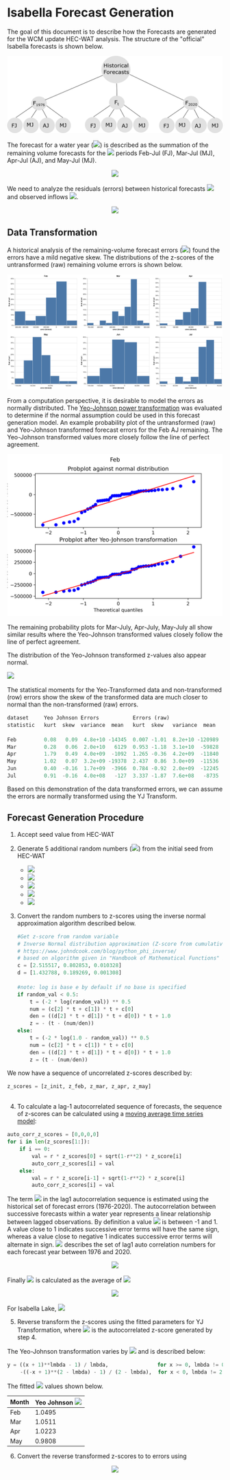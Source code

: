 #  Isabella Forecast Generation
  
  
The goal of this document is to describe how the Forecasts are generated for the WCM update HEC-WAT analysis. The structure of the "official" Isabella forecasts is shown below.
  
<center>
  
![](Figures/Forecast_Structure.png )
  
</center>
  
The forecast for a water year (<img src="https://latex.codecogs.com/gif.latex?wy"/>) is described as the summation of the remaining volume forecasts for the <img src="https://latex.codecogs.com/gif.latex?t"/> periods Feb-Jul (FJ), Mar-Jul (MJ), Apr-Jul (AJ), and May-Jul (MJ).
  
<p align="center"><img src="https://latex.codecogs.com/gif.latex?F_{wy,t}%20=%20F_{wy,FJ}%20+%20F_{wy,%20MJ}%20+%20F_{wy,%20AJ}%20+%20F_{wy,%20MJ}."/></p>  
  
  
We need to analyze the residuals (errors) between historical forecasts <img src="https://latex.codecogs.com/gif.latex?F_{wy,%20t}"/> and observed inflows <img src="https://latex.codecogs.com/gif.latex?Obs_{wy,t}"/>.  
  
<p align="center"><img src="https://latex.codecogs.com/gif.latex?E_{wy,%20t}%20=%20F_{wy,%20t}%20-%20Obs_{wy,t}"/></p>  
  
  
##  Data Transformation
  
  
 A historical analysis of the remaining-volume forecast errors (<img src="https://latex.codecogs.com/gif.latex?E_{wy,%20t}"/>) found the errors have a mild negative skew. The distributions of the z-scores of the untransformed (raw) remaining volume errors is shown below.
  
![](Figures/normalized_error_bar.png)
  
From a computation perspective, it is desirable to model the errors as normally distributed. The [Yeo-Johnson power transformation](https://en.wikipedia.org/wiki/Power_transform#Yeo%E2%80%93Johnson_transformation ) was evaluated to determine if the normal assumption could be used in this forecast generation model. An example probability plot of the untransformed (raw) and Yeo-Johnson transformed forecast errors for the Feb AJ remaining.  The Yeo-Johnson transformed values more closely follow the line of perfect agreement.
  
![](Figures/Feb_Yeo_probplot.png )
  
The remaining probability plots for Mar-July, Apr-July, May-July all show similar results where the Yeo-Johnson transformed values closely follow the line of perfect agreement.
  
The distribution of the Yeo-Johnson transformed z-values also appear normal.
  
![](Figures/data_transform_plots/normalized_yeoZ_density.png )
  
  
The statistical moments for the Yeo-Transformed data and non-transformed (row) errors show the skew of the transformed data are much closer to normal than the non-transformed (raw) errors.
  

  
```python
dataset     Yeo Johnson Errors           Errors (raw)
statistic   kurt  skew  variance  mean   kurt  skew   variance  mean
  
Feb         0.08   0.09  4.8e+10 -14345  0.007 -1.01  8.2e+10 -120989
Mar         0.28   0.06  2.0e+10   6129  0.953 -1.18  3.1e+10  -59828
Apr         1.79   0.49  4.0e+09  -1092  1.265 -0.36  4.2e+09  -11840
May         1.02   0.07  3.2e+09 -19378  2.437  0.86  3.0e+09  -11536
Jun         0.40  -0.16  1.7e+09  -3966  0.784 -0.92  2.0e+09  -12245
Jul         0.91  -0.16  4.0e+08   -127  3.337 -1.87  7.6e+08   -8735
```

  
Based on this demonstration of the data transformed errors, we can assume the errors are normally transformed using the YJ Transform.
  
##  Forecast Generation Procedure
  
  
1. Accept seed value from HEC-WAT
  
2. Generate 5 additional random numbers (<img src="https://latex.codecogs.com/gif.latex?r"/>) from the initial seed from HEC-WAT
    - <img src="https://latex.codecogs.com/gif.latex?r_{init}"/>
    - <img src="https://latex.codecogs.com/gif.latex?r_{Feb}"/>
    - <img src="https://latex.codecogs.com/gif.latex?r_{Mar}"/>
    - <img src="https://latex.codecogs.com/gif.latex?r_{Apr}"/>
    - <img src="https://latex.codecogs.com/gif.latex?r_{May}"/>
  
3. Convert the random numbers to z-scores using the inverse normal approximation algorithm described below.
  

  
    ```python
    #Get z-score from random variable
    # Inverse Normal distribution approximation (Z-score from cumulative probability)
    # https://www.johndcook.com/blog/python_phi_inverse/
    # based on algorithm given in "Handbook of Mathematical Functions" by Abramowitz and Stegun
    c = [2.515517, 0.802853, 0.010328]
    d = [1.432788, 0.189269, 0.001308]
  
    #note: log is base e by default if no base is specified
    if random_val < 0.5:
        t = (-2 * log(random_val)) ** 0.5
        num = (c[2] * t + c[1]) * t + c[0]
        den = ((d[2] * t + d[1]) * t + d[0]) * t + 1.0
        z = - (t - (num/den))
    else:
        t = (-2 * log(1.0 - random_val)) ** 0.5
        num = (c[2] * t + c[1]) * t + c[0]
        den = ((d[2] * t + d[1]) * t + d[0]) * t + 1.0
        z = (t - (num/den))
    ```

  
We now have a sequence of uncorrelated z-scores described by:
  
```python
z_scores = [z_init, z_feb, z_mar, z_apr, z_may]
  
```
  
  
4. To calculate a lag-1 autocorrelated sequence of forecasts, the sequence of z-scores can be calculated using a [moving average time series model](https://otexts.com/fpp2/MA.html ):
  
```python
auto_corr_z_scores = [0,0,0,0]
for i in len(z_scores[1:]):
    if i == 0:
        val = r * z_scores[0] + sqrt(1-r**2) * z_score[i]
        auto_corr_z_scores[i] = val
    else:
        val = r * z_score[i-1] + sqrt(1-r**2) * z_score[i]
        auto_corr_z_scores[i] = val
```
  
The term <img src="https://latex.codecogs.com/gif.latex?r"/> in the lag1 autocorrelation sequence is estimated using the historical set of forecast errors (1976-2020). The autocorrelation between successive forecasts within a water year represents a linear relationship between lagged observations. By definition a value <img src="https://latex.codecogs.com/gif.latex?r_1"/> is between -1 and 1.  A value close to 1 indicates successive error terms will have the same sign, whereas a value close to negative 1 indicates successive error terms will alternate in sign. <img src="https://latex.codecogs.com/gif.latex?&#x5C;hat{r_1}"/> describes the set of lag1 auto correlation numbers for each forecast year between 1976 and 2020.
  
<p align="center"><img src="https://latex.codecogs.com/gif.latex?&#x5C;hat{r_1}%20=%20Corr(Z_{wy,t},%20Z_{wy,t-1})"/></p>  
  
  
Finally <img src="https://latex.codecogs.com/gif.latex?r_1"/> is calculated as the average of <img src="https://latex.codecogs.com/gif.latex?&#x5C;hat{r_1}"/>
  
<p align="center"><img src="https://latex.codecogs.com/gif.latex?r_1%20=%20&#x5C;frac{&#x5C;sum%20{&#x5C;hat{r_1}}}{length(&#x5C;hat{ri_1})}"/></p>  
  
  
For Isabella Lake, <img src="https://latex.codecogs.com/gif.latex?r_1%20=%200.316"/>
  
  
5. Reverse transform the z-scores using the fitted parameters for YJ Transformation, where <img src="https://latex.codecogs.com/gif.latex?y"/> is the autocorrelated z-score generated by step 4.
  
The Yeo-Johnson transformation varies by <img src="https://latex.codecogs.com/gif.latex?&#x5C;lambda"/> and is described below:
  
<center>
  
```python
y = ((x + 1)**lmbda - 1) / lmbda,                for x >= 0, lmbda != 0
    -((-x + 1)**(2 - lmbda) - 1) / (2 - lmbda),  for x < 0, lmbda != 2
```
  
</center>
  
The fitted <img src="https://latex.codecogs.com/gif.latex?&#x5C;lambda"/> values shown below.  
  
<center>
  
Month| Yeo Johnson <img src="https://latex.codecogs.com/gif.latex?&#x5C;lambda"/>  |
-----|--------  |
Feb  |  1.0495  |
Mar  |  1.0511  |
Apr  |  1.0223  |
May  |  0.9808  |
  
</center>
  
6. Convert the reverse transformed z-scores to to errors using
  
<p align="center"><img src="https://latex.codecogs.com/gif.latex?E_{wy,%20t}%20=%20&#x5C;bar{E_t}%20+%20Z_{wy,t}%20*%20&#x5C;sigma_{E}"/></p>  
  
  
